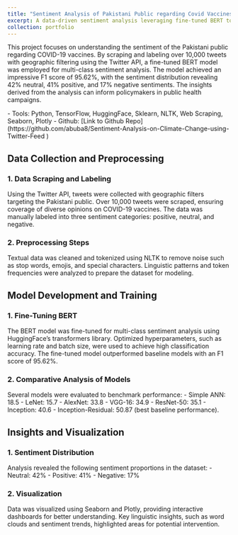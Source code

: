 ```yaml
---
title: "Sentiment Analysis of Pakistani Public regarding Covid Vaccines"
excerpt: A data-driven sentiment analysis leveraging fine-tuned BERT to uncover public opinions on COVID-19 vaccines in Pakistan.
collection: portfolio
---
```


<p>This project focuses on understanding the sentiment of the Pakistani public regarding COVID-19 vaccines. By scraping and labeling over 10,000 tweets with geographic filtering using the Twitter API, a fine-tuned BERT model was employed for multi-class sentiment analysis. The model achieved an impressive F1 score of 95.62%, with the sentiment distribution revealing 42% neutral, 41% positive, and 17% negative sentiments. The insights derived from the analysis can inform policymakers in public health campaigns.</p>
- Tools: Python, TensorFlow, HuggingFace, Sklearn, NLTK, Web Scraping, Seaborn, Plotly
- Github: [Link to Github Repo](https://github.com/abuba8/Sentiment-Analysis-on-Climate-Change-using-Twitter-Feed )

<h2>Data Collection and Preprocessing</h2>
<h3>1. Data Scraping and Labeling</h3> 
<p>Using the Twitter API, tweets were collected with geographic filters targeting the Pakistani public. Over 10,000 tweets were scraped, ensuring coverage of diverse opinions on COVID-19 vaccines. The data was manually labeled into three sentiment categories: positive, neutral, and negative.</p> 

<h3>2. Preprocessing Steps</h3> 
<p>Textual data was cleaned and tokenized using NLTK to remove noise such as stop words, emojis, and special characters. Linguistic patterns and token frequencies were analyzed to prepare the dataset for modeling.</p>

<h2>Model Development and Training</h2>
<h3>1. Fine-Tuning BERT</h3> 
<p>The BERT model was fine-tuned for multi-class sentiment analysis using HuggingFace’s transformers library. Optimized hyperparameters, such as learning rate and batch size, were used to achieve high classification accuracy. The fine-tuned model outperformed baseline models with an F1 score of 95.62%.</p> 
<h3>2. Comparative Analysis of Models</h3> 
<p>Several models were evaluated to benchmark performance: - Simple ANN: 18.5 - LeNet: 15.7 - AlexNet: 33.8 - VGG-16: 34.9 - ResNet-50: 35.1 - Inception: 40.6 - Inception-Residual: 50.87 (best baseline performance).</p>

<h2>Insights and Visualization</h2>
<h3>1. Sentiment Distribution</h3> 
<p>Analysis revealed the following sentiment proportions in the dataset: - Neutral: 42% - Positive: 41% - Negative: 17%</p> 
<h3>2. Visualization</h3> 
<p>Data was visualized using Seaborn and Plotly, providing interactive dashboards for better understanding. Key linguistic insights, such as word clouds and sentiment trends, highlighted areas for potential intervention.</p>